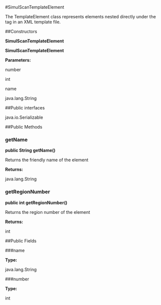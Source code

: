 #SimulScanTemplateElement

The TemplateElement class represents elements nested directly under the tag in 
 an XML template file.



##Constructors

**SimulScanTemplateElement**



**SimulScanTemplateElement**



**Parameters:**

number



int

name



java.lang.String

##Public interfaces

java.io.Serializable

##Public Methods

### getName

**public String getName()**

Returns the friendly name of the element

**Returns:**

java.lang.String

### getRegionNumber

**public int getRegionNumber()**

Returns the region number of the element

**Returns:**

int

##Public Fields

###name



**Type:**

java.lang.String

###number



**Type:**

int

